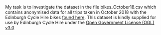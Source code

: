 My task is to investigate the dataset in the file bikes_October18.csv which contains anonymised data for all trips taken in October 2018 with the Edinburgh Cycle Hire bikes [found here](https://edinburghcyclehire.com/open-data/historical). This dataset is kindly supplied for use by Edinburgh Cycle Hire under the [Open Government License (OGL) v3.0](https://www.nationalarchives.gov.uk/doc/open-government-licence/version/3/)

